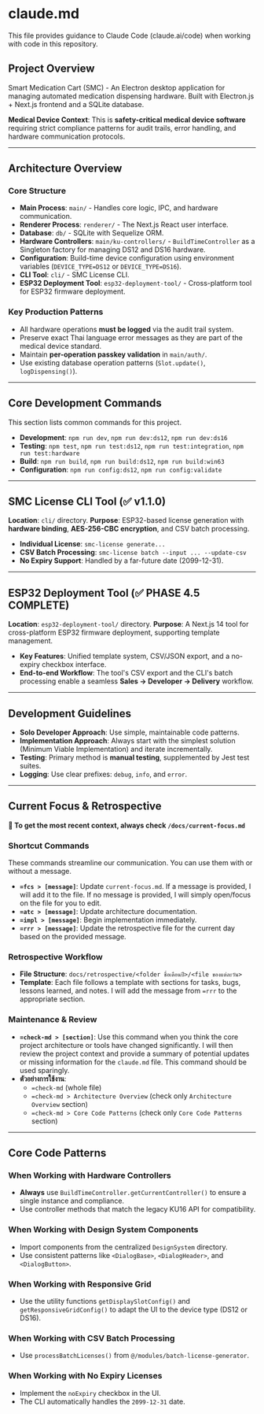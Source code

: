 # claude.md

This file provides guidance to Claude Code (claude.ai/code) when working with code in this repository.

## Project Overview

Smart Medication Cart (SMC) - An Electron desktop application for managing automated medication dispensing hardware. Built with Electron.js + Next.js frontend and a SQLite database.

**Medical Device Context**: This is **safety-critical medical device software** requiring strict compliance patterns for audit trails, error handling, and hardware communication protocols.

---

## Architecture Overview

### Core Structure

- **Main Process**: `main/` - Handles core logic, IPC, and hardware communication.
- **Renderer Process**: `renderer/` - The Next.js React user interface.
- **Database**: `db/` - SQLite with Sequelize ORM.
- **Hardware Controllers**: `main/ku-controllers/` - `BuildTimeController` as a Singleton factory for managing DS12 and DS16 hardware.
- **Configuration**: Build-time device configuration using environment variables (`DEVICE_TYPE=DS12` or `DEVICE_TYPE=DS16`).
- **CLI Tool**: `cli/` - SMC License CLI.
- **ESP32 Deployment Tool**: `esp32-deployment-tool/` - Cross-platform tool for ESP32 firmware deployment.

### Key Production Patterns

- All hardware operations **must be logged** via the audit trail system.
- Preserve exact Thai language error messages as they are part of the medical device standard.
- Maintain **per-operation passkey validation** in `main/auth/`.
- Use existing database operation patterns (`Slot.update()`, `logDispensing()`).

---

## Core Development Commands

This section lists common commands for this project.

- **Development**: `npm run dev`, `npm run dev:ds12`, `npm run dev:ds16`
- **Testing**: `npm test`, `npm run test:ds12`, `npm run test:integration`, `npm run test:hardware`
- **Build**: `npm run build`, `npm run build:ds12`, `npm run build:win63`
- **Configuration**: `npm run config:ds12`, `npm run config:validate`

---

## SMC License CLI Tool (✅ v1.1.0)

**Location**: `cli/` directory.
**Purpose**: ESP32-based license generation with **hardware binding**, **AES-256-CBC encryption**, and CSV batch processing.

- **Individual License**: `smc-license generate...`
- **CSV Batch Processing**: `smc-license batch --input ... --update-csv`
- **No Expiry Support**: Handled by a far-future date (2099-12-31).

---

## ESP32 Deployment Tool (✅ PHASE 4.5 COMPLETE)

**Location**: `esp32-deployment-tool/` directory.
**Purpose**: A Next.js 14 tool for cross-platform ESP32 firmware deployment, supporting template management.

- **Key Features**: Unified template system, CSV/JSON export, and a no-expiry checkbox interface.
- **End-to-end Workflow**: The tool's CSV export and the CLI's batch processing enable a seamless **Sales → Developer → Delivery** workflow.

---

## Development Guidelines

- **Solo Developer Approach**: Use simple, maintainable code patterns.
- **Implementation Approach**: Always start with the simplest solution (Minimum Viable Implementation) and iterate incrementally.
- **Testing**: Primary method is **manual testing**, supplemented by Jest test suites.
- **Logging**: Use clear prefixes: `debug`, `info`, and `error`.

---

## Current Focus & Retrospective

**📖 To get the most recent context, always check `/docs/current-focus.md`**

### Shortcut Commands

These commands streamline our communication. You can use them with or without a message.

- **`=fcs > [message]`**: Update `current-focus.md`. If a message is provided, I will add it to the file. If no message is provided, I will simply open/focus on the file for you to edit.
- **`=atc > [message]`**: Update architecture documentation.
- **`=impl > [message]`**: Begin implementation immediately.
- **`=rrr > [message]`**: Update the retrospective file for the current day based on the provided message.

### Retrospective Workflow

- **File Structure**: `docs/retrospective/<folder ชื่อเดือนปี>/<file ของแต่ละวัน>`
- **Template**: Each file follows a template with sections for tasks, bugs, lessons learned, and notes. I will add the message from `=rrr` to the appropriate section.

### Maintenance & Review

- **`=check-md > [section]`**: Use this command when you think the core project architecture or tools have changed significantly. I will then review the project context and provide a summary of potential updates or missing information for the `claude.md` file. This command should be used sparingly.
- **ตัวอย่างการใช้งาน**:
  - `=check-md` (whole file)
  - `=check-md > Architecture Overview` (check only `Architecture Overview` section)
  - `=check-md > Core Code Patterns` (check only `Core Code Patterns` section)

---

## Core Code Patterns

### When Working with Hardware Controllers

- **Always** use `BuildTimeController.getCurrentController()` to ensure a single instance and compliance.
- Use controller methods that match the legacy KU16 API for compatibility.

### When Working with Design System Components

- Import components from the centralized `DesignSystem` directory.
- Use consistent patterns like `<DialogBase>`, `<DialogHeader>`, and `<DialogButton>`.

### When Working with Responsive Grid

- Use the utility functions `getDisplaySlotConfig()` and `getResponsiveGridConfig()` to adapt the UI to the device type (DS12 or DS16).

### When Working with CSV Batch Processing

- Use `processBatchLicenses()` from `@/modules/batch-license-generator`.

### When Working with No Expiry Licenses

- Implement the `noExpiry` checkbox in the UI.
- The CLI automatically handles the `2099-12-31` date.
